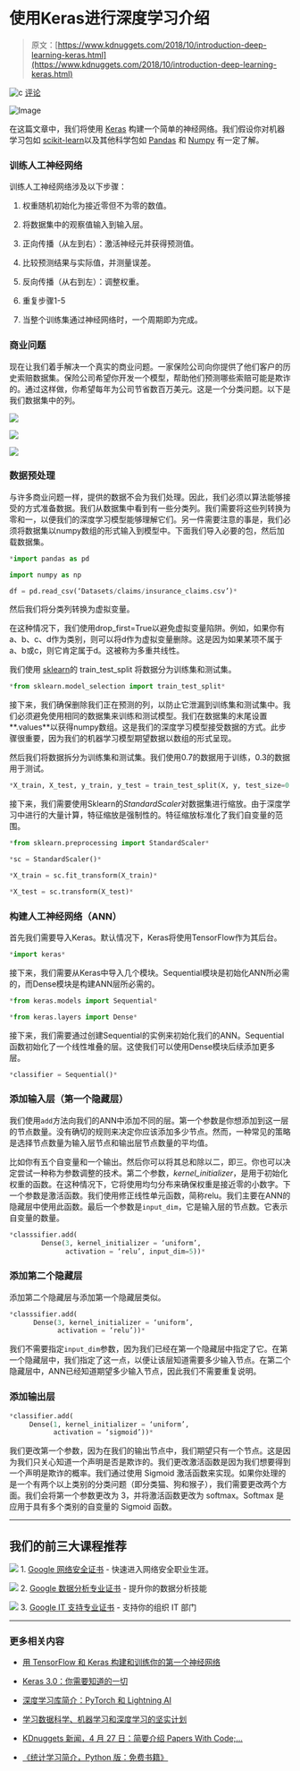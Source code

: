 # **使用Keras进行深度学习介绍**

> 原文：[https://www.kdnuggets.com/2018/10/introduction-deep-learning-keras.html](https://www.kdnuggets.com/2018/10/introduction-deep-learning-keras.html)

![c](../Images/3d9c022da2d331bb56691a9617b91b90.png) [评论](/2018/10/introduction-deep-learning-keras.html?page=2#comments)

![Image](../Images/c89d61f18b1ba7aa60ff9422437fb38d.png)

在这篇文章中，我们将使用 [Keras](http://keras.io/) 构建一个简单的神经网络。我们假设你对机器学习包如 [scikit-learn](http://scikit-learn.org/stable/)以及其他科学包如 [Pandas](https://pandas.pydata.org/) 和 [Numpy](http://www.numpy.org/) 有一定了解。

### **训练人工神经网络**

训练人工神经网络涉及以下步骤：

1.  权重随机初始化为接近零但不为零的数值。

1.  将数据集中的观察值输入到输入层。

1.  正向传播（从左到右）：激活神经元并获得预测值。

1.  比较预测结果与实际值，并测量误差。

1.  反向传播（从右到左）：调整权重。

1.  重复步骤1-5

1.  当整个训练集通过神经网络时，一个周期即为完成。

### **商业问题**

现在让我们着手解决一个真实的商业问题。一家保险公司向你提供了他们客户的历史索赔数据集。保险公司希望你开发一个模型，帮助他们预测哪些索赔可能是欺诈的。通过这样做，你希望每年为公司节省数百万美元。这是一个分类问题。以下是我们数据集中的列。

![](../Images/67889150c551e63f6b6a280479b46b8a.png)

![](../Images/63f722c7a0d93149d31786aa4c177a2b.png)

![](../Images/b0148e763fd945baa2c9f0f7cbb1bc81.png)

### ****数据预处理****

与许多商业问题一样，提供的数据不会为我们处理。因此，我们必须以算法能够接受的方式准备数据。我们从数据集中看到有一些分类列。我们需要将这些列转换为零和一，以便我们的深度学习模型能够理解它们。另一件需要注意的事是，我们必须将数据集以numpy数组的形式输入到模型中。下面我们导入必要的包，然后加载数据集。

```py
*import pandas as pd

import numpy as np

df = pd.read_csv(‘Datasets/claims/insurance_claims.csv’)*
```

然后我们将分类列转换为虚拟变量。

在这种情况下，我们使用drop_first=True以避免虚拟变量陷阱。例如，如果你有a、b、c、d作为类别，则可以将d作为虚拟变量删除。这是因为如果某项不属于a、b或c，则它肯定属于d。这被称为多重共线性。

我们使用 [sklearn](http://scikit-learn.org/)的 train_test_split 将数据分为训练集和测试集。

```py
*from sklearn.model_selection import train_test_split*
```

接下来，我们确保删除我们正在预测的列，以防止它泄漏到训练集和测试集中。我们必须避免使用相同的数据集来训练和测试模型。我们在数据集的末尾设置**.values**以获得numpy数组。这是我们的深度学习模型接受数据的方式。此步骤很重要，因为我们的机器学习模型期望数据以数组的形式呈现。

然后我们将数据拆分为训练集和测试集。我们使用0.7的数据用于训练，0.3的数据用于测试。

```py
*X_train, X_test, y_train, y_test = train_test_split(X, y, test_size=0.3)*
```

接下来，我们需要使用Sklearn的*StandardScaler*对数据集进行缩放。由于深度学习中进行的大量计算，特征缩放是强制性的。特征缩放标准化了我们自变量的范围。

```py
*from sklearn.preprocessing import StandardScaler*

*sc = StandardScaler()*

*X_train = sc.fit_transform(X_train)*

*X_test = sc.transform(X_test)*
```

### ****构建人工神经网络（ANN）****

首先我们需要导入Keras。默认情况下，Keras将使用TensorFlow作为其后台。

```py
*import keras*
```

接下来，我们需要从Keras中导入几个模块。Sequential模块是初始化ANN所必需的，而Dense模块是构建ANN层所必需的。

```py
*from keras.models import Sequential*

*from keras.layers import Dense*
```

接下来，我们需要通过创建Sequential的实例来初始化我们的ANN。Sequential函数初始化了一个线性堆叠的层。这使我们可以使用Dense模块后续添加更多层。

```py
*classifier = Sequential()*
```

### **添加输入层（第一个隐藏层）**

我们使用`add`方法向我们的ANN中添加不同的层。第一个参数是你想添加到这一层的节点数量。没有确切的规则来决定你应该添加多少节点。然而，一种常见的策略是选择节点数量为输入层节点和输出层节点数量的平均值。

比如你有五个自变量和一个输出。然后你可以将其总和除以二，即三。你也可以决定尝试一种称为参数调整的技术。第二个参数，*kernel_initializer*，是用于初始化权重的函数。在这种情况下，它将使用均匀分布来确保权重是接近零的小数字。下一个参数是激活函数。我们使用修正线性单元函数，简称relu。我们主要在ANN的隐藏层中使用此函数。最后一个参数是`input_dim`，它是输入层的节点数。它表示自变量的数量。

```py
*classsifier.add(
        Dense(3, kernel_initializer = ‘uniform’,
              activation = ‘relu’, input_dim=5))*
```

### ****添加第二个隐藏层****

添加第二个隐藏层与添加第一个隐藏层类似。

```py
*classsifier.add(
      Dense(3, kernel_initializer = ‘uniform’,
            activation = ‘relu’))*
```

我们不需要指定`input_dim`参数，因为我们已经在第一个隐藏层中指定了它。在第一个隐藏层中，我们指定了这一点，以便让该层知道需要多少输入节点。在第二个隐藏层中，ANN已经知道期望多少输入节点，因此我们不需要重复说明。

### ****添加输出层****

```py
*classifier.add(
     Dense(1, kernel_initializer = ‘uniform’,
           activation = ‘sigmoid’))*
```

我们更改第一个参数，因为在我们的输出节点中，我们期望只有一个节点。这是因为我们只关心知道一个声明是否是欺诈的。我们更改激活函数是因为我们想要得到一个声明是欺诈的概率。我们通过使用 Sigmoid 激活函数来实现。如果你处理的是一个有两个以上类别的分类问题（即分类猫、狗和猴子），我们需要更改两个方面。我们会将第一个参数更改为 3，并将激活函数更改为 softmax。Softmax 是应用于具有多个类别的自变量的 Sigmoid 函数。

* * *

## 我们的前三大课程推荐

![](../Images/0244c01ba9267c002ef39d4907e0b8fb.png) 1\. [Google 网络安全证书](https://www.kdnuggets.com/google-cybersecurity) - 快速进入网络安全职业生涯。

![](../Images/e225c49c3c91745821c8c0368bf04711.png) 2\. [Google 数据分析专业证书](https://www.kdnuggets.com/google-data-analytics) - 提升你的数据分析技能

![](../Images/0244c01ba9267c002ef39d4907e0b8fb.png) 3\. [Google IT 支持专业证书](https://www.kdnuggets.com/google-itsupport) - 支持你的组织 IT 部门

* * *

### 更多相关内容

+   [用 TensorFlow 和 Keras 构建和训练你的第一个神经网络](https://www.kdnuggets.com/2023/05/building-training-first-neural-network-tensorflow-keras.html)

+   [Keras 3.0：你需要知道的一切](https://www.kdnuggets.com/2023/07/keras-30-everything-need-know.html)

+   [深度学习库简介：PyTorch 和 Lightning AI](https://www.kdnuggets.com/introduction-to-deep-learning-libraries-pytorch-and-lightning-ai)

+   [学习数据科学、机器学习和深度学习的坚实计划](https://www.kdnuggets.com/2023/01/mwiti-solid-plan-learning-data-science-machine-learning-deep-learning.html)

+   [KDnuggets 新闻，4 月 27 日：简要介绍 Papers With Code;…](https://www.kdnuggets.com/2022/n17.html)

+   [《统计学习简介，Python 版：免费书籍》](https://www.kdnuggets.com/2023/07/introduction-statistical-learning-python-edition-free-book.html)
